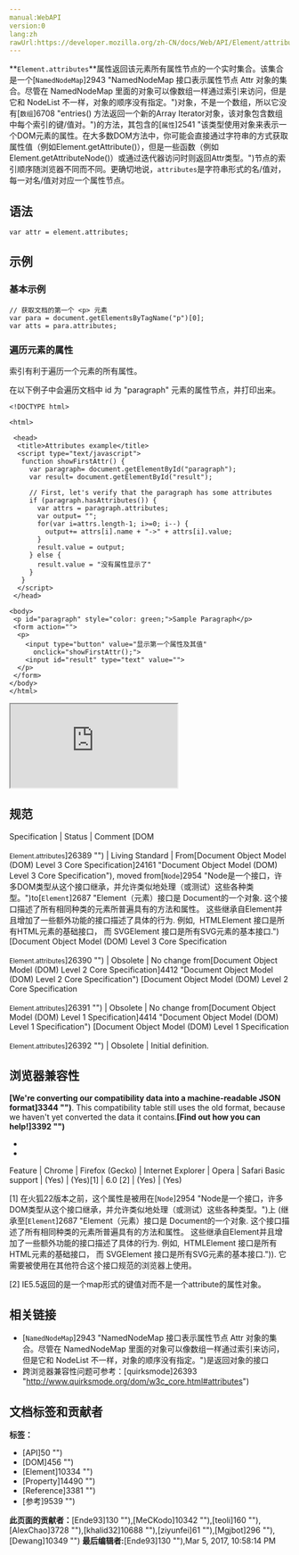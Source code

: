 ```yaml
---
manual:WebAPI
version:0
lang:zh
rawUrl:https://developer.mozilla.org/zh-CN/docs/Web/API/Element/attributes
---
```






**`Element.attributes`**属性返回该元素所有属性节点的一个实时集合。该集合是一个[`NamedNodeMap`]2943 "NamedNodeMap 接口表示属性节点 Attr 对象的集合。尽管在 NamedNodeMap 里面的对象可以像数组一样通过索引来访问，但是它和 NodeList 不一样，对象的顺序没有指定。")对象，不是一个数组，所以它没有[`数组`]6708 "entries() 方法返回一个新的Array Iterator对象，该对象包含数组中每个索引的键/值对。")的方法，其包含的[`属性`]2541 "该类型使用对象来表示一个DOM元素的属性。在大多数DOM方法中，你可能会直接通过字符串的方式获取属性值（例如Element.getAttribute()），但是一些函数（例如Element.getAttributeNode()）或通过迭代器访问时则返回Attr类型。")节点的索引顺序随浏览器不同而不同。更确切地说，`attributes`是字符串形式的名/值对，每一对名/值对对应一个属性节点。


## 语法<a name="语法"></a>

```
var attr = element.attributes;

```

## 示例<a name="示例"></a>

### 基本示例<a name="基本示例"></a>

```
// 获取文档的第一个 <p> 元素
var para = document.getElementsByTagName("p")[0];
var atts = para.attributes;
```

### 遍历元素的属性<a name="遍历元素的属性"></a>


索引有利于遍历一个元素的所有属性。



在以下例子中会遍历文档中 id 为 &quot;paragraph&quot; 元素的属性节点，并打印出来。


```
<!DOCTYPE html>

<html>

 <head>
  <title>Attributes example</title>
  <script type="text/javascript">
   function showFirstAttr() {
     var paragraph= document.getElementById("paragraph");
     var result= document.getElementById("result");

     // First, let's verify that the paragraph has some attributes    
     if (paragraph.hasAttributes()) {
       var attrs = paragraph.attributes;
       var output= ""; 
       for(var i=attrs.length-1; i>=0; i--) {
         output+= attrs[i].name + "->" + attrs[i].value;
       }
       result.value = output;
     } else {
       result.value = "没有属性显示了"
     }
   }
  </script>
 </head>

<body>
 <p id="paragraph" style="color: green;">Sample Paragraph</p>
 <form action="">
  <p>
    <input type="button" value="显示第一个属性及其值"
      onclick="showFirstAttr();">
    <input id="result" type="text" value="">
  </p>
 </form>
</body>
</html>
```


<iframe src='https://mdn.mozillademos.org/zh-CN/docs/Web/API/Element/attributes$samples/遍历元素的属性?revision=1214483' width='null' height='null'></iframe>



## 规范<a name="规范"></a>

Specification | Status | Comment 
[DOM<br></br><small>Element.attributes</small>]26389 "") | Living Standard | From[Document Object Model (DOM) Level 3 Core Specification]24161 "Document Object Model (DOM) Level 3 Core Specification"), moved from[`Node`]2954 "Node是一个接口，许多DOM类型从这个接口继承，并允许类似地处理（或测试）这些各种类型。")to[`Element`]2687 "Element（元素）接口是 Document的一个对象. 这个接口描述了所有相同种类的元素所普遍具有的方法和属性。 这些继承自Element并且增加了一些额外功能的接口描述了具体的行为. 例如,  HTMLElement 接口是所有HTML元素的基础接口， 而 SVGElement 接口是所有SVG元素的基本接口.") 
[Document Object Model (DOM) Level 3 Core Specification<br></br><small>Element.attributes</small>]26390 "") | Obsolete | No change from[Document Object Model (DOM) Level 2 Core Specification]4412 "Document Object Model (DOM) Level 2 Core Specification") 
[Document Object Model (DOM) Level 2 Core Specification<br></br><small>Element.attributes</small>]26391 "") | Obsolete | No change from[Document Object Model (DOM) Level 1 Specification]4414 "Document Object Model (DOM) Level 1 Specification") 
[Document Object Model (DOM) Level 1 Specification<br></br><small>Element.attributes</small>]26392 "") | Obsolete | Initial definition. 


## 浏览器兼容性<a name="浏览器兼容性"></a>


**[We&#39;re converting our compatibility data into a machine-readable JSON format]3344 "")**. This compatibility table still uses the old format, because we haven&#39;t yet converted the data it contains.**[Find out how you can help!]3392 "")**


* 
* 

Feature | Chrome | Firefox (Gecko) | Internet Explorer | Opera | Safari 
Basic support | (Yes) | (Yes)[1] | 6.0 [2] | (Yes) | (Yes) 





[1] 在火狐22版本之前，这个属性是被用在[`Node`]2954 "Node是一个接口，许多DOM类型从这个接口继承，并允许类似地处理（或测试）这些各种类型。")上 (继承至[`Element`]2687 "Element（元素）接口是 Document的一个对象. 这个接口描述了所有相同种类的元素所普遍具有的方法和属性。 这些继承自Element并且增加了一些额外功能的接口描述了具体的行为. 例如,  HTMLElement 接口是所有HTML元素的基础接口， 而 SVGElement 接口是所有SVG元素的基本接口.")). 它需要被使用在其他符合这个接口规范的浏览器上使用。



[2] IE5.5返回的是一个map形式的键值对而不是一个attribute的属性对象。


## 相关链接<a name="相关链接"></a>

* [`NamedNodeMap`]2943 "NamedNodeMap 接口表示属性节点 Attr 对象的集合。尽管在 NamedNodeMap 里面的对象可以像数组一样通过索引来访问，但是它和 NodeList 不一样，对象的顺序没有指定。")是返回对象的接口
* 跨浏览器兼容性问题可参考：[quirksmode]26393 "http://www.quirksmode.org/dom/w3c_core.html#attributes")



## 文档标签和贡献者
**标签：**
* [API]50 "")
* [DOM]456 "")
* [Element]10334 "")
* [Property]14490 "")
* [Reference]3381 "")
* [参考]9539 "")

**此页面的贡献者：**[Ende93]130 ""),[MeCKodo]10342 ""),[teoli]160 ""),[AlexChao]3728 ""),[khalid32]10688 ""),[ziyunfei]61 ""),[Mgjbot]296 ""),[Dewang]10349 "")
**最后编辑者:**[Ende93]130 ""),<time>Mar 5, 2017, 10:58:14 PM</time>


